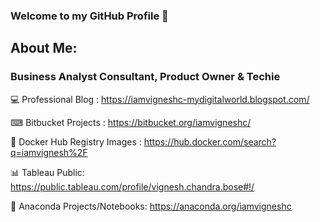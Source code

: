 ### Welcome to my GitHub Profile 👋

## About Me: 

### Business Analyst Consultant, Product Owner & Techie


💻 Professional Blog : https://iamvigneshc-mydigitalworld.blogspot.com/

⌨ Bitbucket Projects : https://bitbucket.org/iamvigneshc/

🐳 Docker Hub Registry Images : https://hub.docker.com/search?q=iamvignesh%2F

📊 Tableau Public: https://public.tableau.com/profile/vignesh.chandra.bose#!/

📗 Anaconda Projects/Notebooks: https://anaconda.org/iamvigneshc


<!--
**IamVigneshC/IamVigneshC** is a ✨ _special_ ✨ repository because its `README.md` (this file) appears on your GitHub profile.

Here are some ideas to get you started:

- 🔭 I’m currently working on ...
- 🌱 I’m currently learning ...
- 👯 I’m looking to collaborate on ...
- 🤔 I’m looking for help with ...
- 💬 Ask me about ...
- 📫 How to reach me: ...
- 😄 Pronouns: ...
- ⚡ Fun fact: ...
-->

